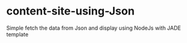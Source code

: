 # content-site-using-Json
Simple fetch the data from Json and display using NodeJs with JADE template
